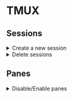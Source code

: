 # TMUX

## Sessions

<details><summary>Create a new session</summary>
<p>
  
```bash
tmux
```
  
```bash
tmux new
```

```bash
tmux new -s my-session
```
</p>
</details>

<details><summary>Delete sessions </summary>
<p>
  
```bash
tmux kill-ses -t my-session
```
```bash
tmux kill-session -t my-session
```

Kill all sessions but the current
```bash
tmux kill-session -a
```  

Kill all sessions but my-session
```bash
tmux kill-session -a -t my-session
```
</p>
</details>


## Panes

<details><summary>Disable/Enable panes</summary>
<p>
  PS: These commands must be executed within a tmux session

  
  
```bash
:select-pane -d
```
    
```bash
:select-pane -e
```

</p>
</details>
